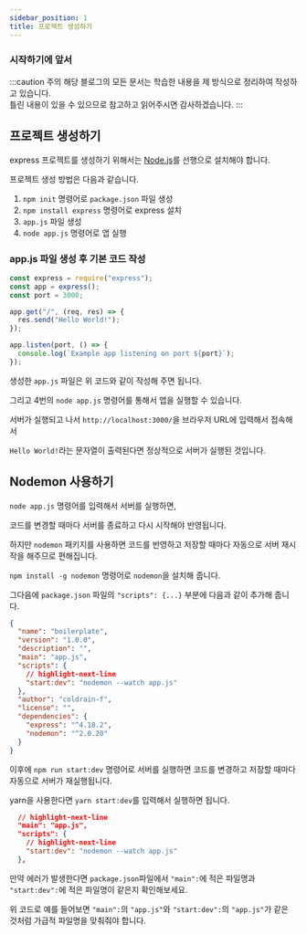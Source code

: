 ```yaml
---
sidebar_position: 1
title: 프로젝트 생성하기
---
```


### 시작하기에 앞서

:::caution 주의
해당 블로그의 모든 문서는 학습한 내용을 제 방식으로 정리하여 작성하고 있습니다. <br/>
틀린 내용이 있을 수 있으므로 참고하고 읽어주시면 감사하겠습니다.
:::

## 프로젝트 생성하기

express 프로젝트를 생성하기 위해서는 [Node.js](https://nodejs.org/ko/)를 선행으로 설치해야 합니다.

프로젝트 생성 방법은 다음과 같습니다.

1. `npm init` 명령어로 `package.json` 파일 생성
2. `npm install express` 명령어로 express 설치
3. `app.js` 파일 생성
4. `node app.js` 명령어로 앱 실행

### app.js 파일 생성 후 기본 코드 작성

```javascript title='app.js' showLineNumbers
const express = require("express");
const app = express();
const port = 3000;

app.get("/", (req, res) => {
  res.send("Hello World!");
});

app.listen(port, () => {
  console.log(`Example app listening on port ${port}`);
});
```

생성한 `app.js` 파일은 위 코드와 같이 작성해 주면 됩니다.

그리고 4번의 `node app.js` 명령어를 통해서 앱을 실행할 수 있습니다.

서버가 실행되고 나서 `http://localhost:3000/`을 브라우저 URL에 입력해서 접속해서

`Hello World!`라는 문자열이 출력된다면 정상적으로 서버가 실행된 것입니다.

## Nodemon 사용하기

`node app.js` 명령어를 입력해서 서버를 실행하면,

코드를 변경할 때마다 서버를 종료하고 다시 시작해야 반영됩니다.

하지만 `nodemon` 패키지를 사용하면 코드를 반영하고 저장할 때마다 자동으로 서버 재시작을 해주므로 편해집니다.

`npm install -g nodemon` 명령어로 `nodemon`을 설치해 줍니다.

그다음에 `package.json` 파일의 `"scripts": {...}` 부분에 다음과 같이 추가해 줍니다.

```json title=package.json showLineNumbers
{
  "name": "boilerplate",
  "version": "1.0.0",
  "description": "",
  "main": "app.js",
  "scripts": {
    // highlight-next-line
    "start:dev": "nodemon --watch app.js"
  },
  "author": "coldrain-f",
  "license": "",
  "dependencies": {
    "express": "^4.18.2",
    "nodemon": "^2.0.20"
  }
}
```

이후에 `npm run start:dev` 명령어로 서버를 실행하면 코드를 변경하고 저장할 때마다 자동으로 서버가 재실행됩니다.

yarn을 사용한다면 `yarn start:dev`를 입력해서 실행하면 됩니다.

```json showLineNumbers
  // highlight-next-line
  "main": "app.js",
  "scripts": {
    // highlight-next-line
    "start:dev": "nodemon --watch app.js"
  },
```

만약 에러가 발생한다면 `package.json`파일에서 `"main":`에 적은 파일명과 `"start:dev":`에 적은 파일명이 같은지 확인해보세요.

위 코드로 예를 들어보면 `"main":`의 `"app.js"`와 `"start:dev":`의 `"app.js"`가 같은 것처럼 가급적 파일명을 맞춰줘야 합니다.
